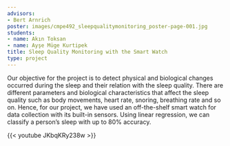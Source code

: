 ```yaml
---
advisors:
- Bert Arnrich
poster: images/cmpe492_sleepqualitymonitoring_poster-page-001.jpg
students:
- name: Akın Toksan
- name: Ayşe Müge Kurtipek
title: Sleep Quality Monitoring with the Smart Watch
type: project
---
```


Our objective for the project is to detect physical and biological changes occurred during the sleep and their relation with the sleep quality. There are different parameters and biological characteristics that affect the sleep quality such as body movements, heart rate, snoring, breathing rate and so on. Hence, for our project, we have used an off-the-shelf smart watch for data collection with its built-in sensors. Using linear regression, we can classify a person’s sleep with up to 80% accuracy.


{{< youtube JKbqKRy238w >}}